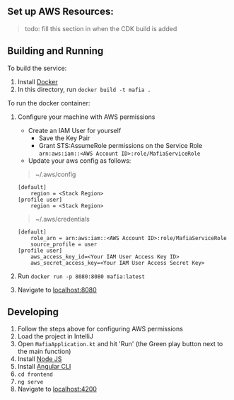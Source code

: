 ## Set up AWS Resources:

  > todo: fill this section in when the CDK build is added

## Building and Running

To build the service:

1. Install [Docker](https://www.docker.com/)
2. In this directory, run ```docker build -t mafia .```

To run the docker container:

1. Configure your machine with AWS permissions
    - Create an IAM User for yourself
        - Save the Key Pair
        - Grant STS:AssumeRole permissions on the Service Role
        ```arn:aws:iam::<AWS Account ID>:role/MafiaServiceRole```
    - Update your aws config as follows:
    
    > ~/.aws/config
    ```
    [default]
        region = <Stack Region>
    [profile user]
        region = <Stack Region>
    ```
   
    > ~/.aws/credentials
    ```
    [default]
        role_arn = arn:aws:iam::<AWS Account ID>:role/MafiaServiceRole
        source_profile = user
    [profile user]
        aws_access_key_id=<Your IAM User Access Key ID>
        aws_secret_access_key=<Your IAM User Access Secret Key>
   ```

2. Run ```docker run -p 8080:8080 mafia:latest```
3. Navigate to [localhost:8080](http://localhost:8080/)

## Developing

1. Follow the steps above for configuring AWS permissions
2. Load the project in IntelliJ
3. Open ```MafiaApplication.kt``` and hit 'Run' (the Green play button next to the main function)
4. Install [Node JS](https://nodejs.org/en/)
5. Install [Angular CLI](https://angular.io/cli)
6. ```cd frontend```
7. ```ng serve```
8. Navigate to [localhost:4200](http://localhost:4200/)

